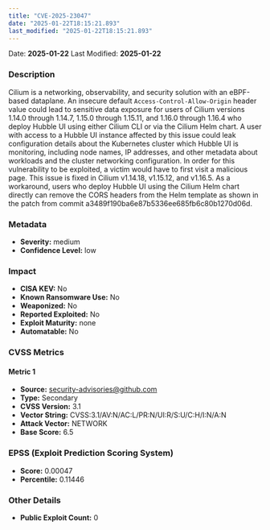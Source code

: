 ```yaml
---
title: "CVE-2025-23047"
date: "2025-01-22T18:15:21.893"
last_modified: "2025-01-22T18:15:21.893"
---
```


Date: **2025-01-22** Last Modified: **2025-01-22**

### Description  
Cilium is a networking, observability, and security solution with an eBPF-based dataplane. An insecure default `Access-Control-Allow-Origin` header value could lead to sensitive data exposure for users of Cilium versions 1.14.0 through 1.14.7, 1.15.0 through 1.15.11, and 1.16.0 through 1.16.4 who deploy Hubble UI using either Cilium CLI or via the Cilium Helm chart. A user with access to a Hubble UI instance affected by this issue could leak configuration details about the Kubernetes cluster which Hubble UI is monitoring, including node names, IP addresses, and other metadata about workloads and the cluster networking configuration. In order for this vulnerability to be exploited, a victim would have to first visit a malicious page. This issue is fixed in Cilium v1.14.18, v1.15.12, and v1.16.5. As a workaround, users who deploy Hubble UI using the Cilium Helm chart directly can remove the CORS headers from the Helm template as shown in the patch from commit a3489f190ba6e87b5336ee685fb6c80b1270d06d.

### Metadata  
- **Severity:** medium
- **Confidence Level:** low

### Impact  
- **CISA KEV:** No
- **Known Ransomware Use:** No
- **Weaponized:** No
- **Reported Exploited:** No
- **Exploit Maturity:** none
- **Automatable:** No

### CVSS Metrics  

#### Metric 1
- **Source:** security-advisories@github.com
- **Type:** Secondary
- **CVSS Version:** 3.1
- **Vector String:** CVSS:3.1/AV:N/AC:L/PR:N/UI:R/S:U/C:H/I:N/A:N
- **Attack Vector:** NETWORK
- **Base Score:** 6.5


### EPSS (Exploit Prediction Scoring System)  
- **Score:** 0.00047
- **Percentile:** 0.11446

### Other Details  
- **Public Exploit Count:** 0
